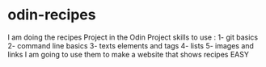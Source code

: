 # odin-recipes
I am doing the recipes Project in the Odin Project 
skills to use :
1- git basics 
2- command line basics
3- texts elements and tags
4- lists
5- images and links
I am going to use them to make a website that shows recipes 
EASY